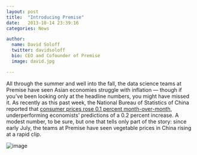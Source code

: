 ```yaml
---
layout: post
title:  "Introducing Premise"
date:   2013-10-14 23:39:16
categories: News

author:
  name: David Soloff
  twitter: davidsoloff
  bio: CEO and Cofounder of Premise
  image: david.jpg

---
```


All through the summer and well into the fall, the data science teams at Premise have seen Asian economies struggle with inflation — though if you’ve been looking only at the headline numbers, you might have missed it. As recently as this past week, the National Bureau of Statistics of China reported that [consumer prices rose 0.1 percent month-over-month](http://www.cnbc.com/id/101184347), underperforming economists’ predictions of a 0.2 percent increase. A modest number, to be sure, but one that tells only part of the story: since early July, the teams at Premise have seen vegetable prices in China rising at a rapid clip.

![image](hinflation1.png)